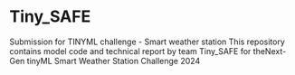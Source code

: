 # Tiny_SAFE
Submission for TINYML challenge - Smart weather station
This repository contains model code and technical report by team Tiny_SAFE for theNext-Gen tinyML Smart Weather Station Challenge 2024


